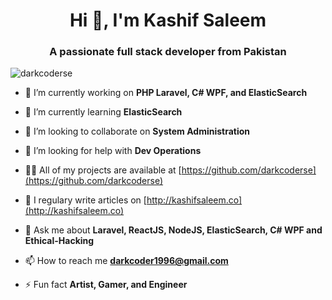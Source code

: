 <h1 align="center">Hi 👋, I'm Kashif Saleem</h1>
<h3 align="center">A passionate full stack developer from Pakistan</h3>

<p align="left"> <img src="https://komarev.com/ghpvc/?username=darkcoderse" alt="darkcoderse" /> </p>

- 🔭 I’m currently working on **PHP Laravel, C# WPF, and ElasticSearch**

- 🌱 I’m currently learning **ElasticSearch**

- 👯 I’m looking to collaborate on **System Administration**

- 🤝 I’m looking for help with **Dev Operations**

- 👨‍💻 All of my projects are available at [https://github.com/darkcoderse](https://github.com/darkcoderse)

- 📝 I regulary write articles on [http://kashifsaleem.co](http://kashifsaleem.co)

- 💬 Ask me about **Laravel, ReactJS, NodeJS, ElasticSearch, C# WPF and Ethical-Hacking**

- 📫 How to reach me **darkcoder1996@gmail.com**

- ⚡ Fun fact **Artist, Gamer, and Engineer**
